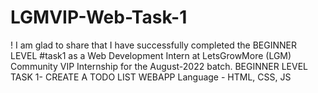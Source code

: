 # LGMVIP-Web-Task-1
! I am glad to share that I have successfully completed the BEGINNER LEVEL #task1 as a Web Development Intern at LetsGrowMore (LGM) Community VIP Internship for the August-2022 batch.  BEGINNER LEVEL TASK 1- CREATE A TODO LIST WEBAPP  Language - HTML, CSS, JS
